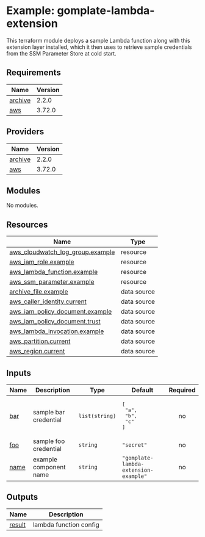 # Example: gomplate-lambda-extension
This terraform module deploys a sample Lambda function along with this extension layer installed, which it then uses to retrieve sample credentials from the SSM Parameter Store at cold start.

<!-- BEGIN_TF_DOCS -->
## Requirements

| Name | Version |
|------|---------|
| <a name="requirement_archive"></a> [archive](#requirement\_archive) | 2.2.0 |
| <a name="requirement_aws"></a> [aws](#requirement\_aws) | 3.72.0 |

## Providers

| Name | Version |
|------|---------|
| <a name="provider_archive"></a> [archive](#provider\_archive) | 2.2.0 |
| <a name="provider_aws"></a> [aws](#provider\_aws) | 3.72.0 |

## Modules

No modules.

## Resources

| Name | Type |
|------|------|
| [aws_cloudwatch_log_group.example](https://registry.terraform.io/providers/hashicorp/aws/3.72.0/docs/resources/cloudwatch_log_group) | resource |
| [aws_iam_role.example](https://registry.terraform.io/providers/hashicorp/aws/3.72.0/docs/resources/iam_role) | resource |
| [aws_lambda_function.example](https://registry.terraform.io/providers/hashicorp/aws/3.72.0/docs/resources/lambda_function) | resource |
| [aws_ssm_parameter.example](https://registry.terraform.io/providers/hashicorp/aws/3.72.0/docs/resources/ssm_parameter) | resource |
| [archive_file.example](https://registry.terraform.io/providers/hashicorp/archive/2.2.0/docs/data-sources/file) | data source |
| [aws_caller_identity.current](https://registry.terraform.io/providers/hashicorp/aws/3.72.0/docs/data-sources/caller_identity) | data source |
| [aws_iam_policy_document.example](https://registry.terraform.io/providers/hashicorp/aws/3.72.0/docs/data-sources/iam_policy_document) | data source |
| [aws_iam_policy_document.trust](https://registry.terraform.io/providers/hashicorp/aws/3.72.0/docs/data-sources/iam_policy_document) | data source |
| [aws_lambda_invocation.example](https://registry.terraform.io/providers/hashicorp/aws/3.72.0/docs/data-sources/lambda_invocation) | data source |
| [aws_partition.current](https://registry.terraform.io/providers/hashicorp/aws/3.72.0/docs/data-sources/partition) | data source |
| [aws_region.current](https://registry.terraform.io/providers/hashicorp/aws/3.72.0/docs/data-sources/region) | data source |

## Inputs

| Name | Description | Type | Default | Required |
|------|-------------|------|---------|:--------:|
| <a name="input_bar"></a> [bar](#input\_bar) | sample bar credential | `list(string)` | <pre>[<br>  "a",<br>  "b",<br>  "c"<br>]</pre> | no |
| <a name="input_foo"></a> [foo](#input\_foo) | sample foo credential | `string` | `"secret"` | no |
| <a name="input_name"></a> [name](#input\_name) | example component name | `string` | `"gomplate-lambda-extension-example"` | no |

## Outputs

| Name | Description |
|------|-------------|
| <a name="output_result"></a> [result](#output\_result) | lambda function config |
<!-- END_TF_DOCS -->